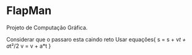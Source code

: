 # FlapMan
Projeto de Computação Gráfica.

Considerar que o passaro esta caindo reto
Usar equações{
   s = s + v*t + a*t²/2
   v = v + a*t
}

